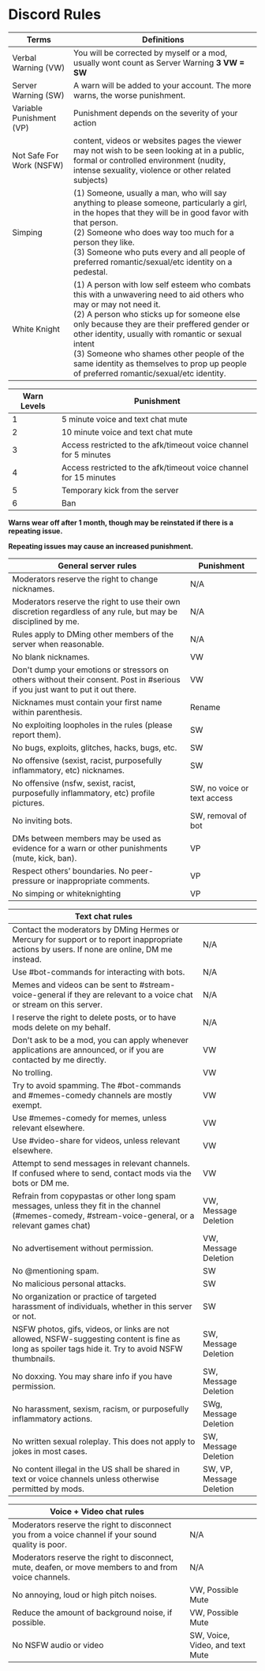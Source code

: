 # Discord Rules


| **Terms**                 | **Definitions**                                                                              |
|---------------------------|----------------------------------------------------------------------------------------------|
| Verbal Warning (VW)       | You will be corrected by myself or a mod, usually wont count as Server Warning **3 VW = SW** |
| Server Warning (SW)       | A warn will be added to your account. The more warns, the worse punishment.                  |
| Variable Punishment (VP)  | Punishment depends on the severity of your action                                            |
| Not Safe For Work (NSFW)  | content, videos or websites pages the viewer may not wish to be seen looking at in a public, formal or controlled environment (nudity, intense sexuality, violence or other related subjects) |
| Simping                   | (1) Someone, usually a man, who will say anything to please someone, particularly a girl, in the hopes that they will be in good favor with that person. <br> (2) Someone who does way too much for a person they like. <br> (3) Someone who puts every and all people of preferred romantic/sexual/etc identity on a pedestal. |
| White Knight              | (1) A person with low self esteem who combats this with a unwavering need to aid others who may or may not need it. <br> (2) A person who sticks up for someone else only because they are their preffered gender or other identity, usually with romantic or sexual intent <br> (3) Someone who shames other people of the same identity as themselves to prop up people of preferred romantic/sexual/etc identity.  |


| **Warn Levels** | **Punishment**                                                    |
|-----------------|-------------------------------------------------------------------|
| 1               | 5 minute voice and text chat mute                                 |
| 2               | 10 minute voice and text chat mute                                |
| 3               | Access restricted to the afk/timeout voice channel for 5 minutes  |
| 4               | Access restricted to the afk/timeout voice channel for 15 minutes |
| 5               | Temporary kick from the server                                    |
| 6               | Ban                                                               |

**Warns wear off after 1 month, though may be reinstated if there is a repeating issue.**

**Repeating issues may cause an increased punishment.**



| **General server rules**                                                                       | **Punishment**                          |
|------------------------------------------------------------------------------------------------|-----------------------------------------|
| Moderators reserve the right to change nicknames.                                              | N/A                         |
| Moderators reserve the right to use their own discretion regardless of any rule, but may be disciplined by me.  | N/A                                     |
| Rules apply to DMing other members of the server when reasonable.                              | N/A                         |
| No blank nicknames.                                                                            | VW                          |
| Don't dump your emotions or stressors on others without their consent. Post in #serious if you just want to put it out there. | VW |
| Nicknames must contain your first name within parenthesis.                                     | Rename                      |
| No exploiting loopholes in the rules (please report them).                                     | SW                          |
| No bugs, exploits, glitches, hacks, bugs, etc.                                                 | SW                          |
| No offensive (sexist, racist, purposefully inflammatory, etc) nicknames.                       | SW                          |
| No offensive (nsfw, sexist, racist, purposefully inflammatory, etc) profile pictures.          | SW, no voice or text access |
| No inviting bots.                                                                              | SW, removal of bot          |
| DMs between members may be used as evidence for a warn or other punishments (mute, kick, ban). | VP                          |
| Respect others’ boundaries. No peer-pressure or inappropriate comments.                        | VP                          |
| No simping or whiteknighting                                                                   | VP                          |



| **Text chat rules**                                                                                                                                  |                                                        |
|------------------------------------------------------------------------------------------------------------------------------------------------------|--------------------------------|
| Contact the moderators by DMing Hermes or Mercury for support or to report inappropriate actions by users. If none are online, DM me instead.        | N/A                             |
| Use #bot-commands for interacting with bots.                                                                                                         | N/A                             |
| Memes and videos can  be sent to #stream-voice-general if they are relevant to a voice chat or stream on this server.                                | N/A                             |
| I reserve the right to delete posts, or to have mods delete on my behalf.                                                                            | N/A                              |
| Don't ask to be a mod, you can apply whenever applications are announced, or if you are contacted by me directly.                                    | VW                              |
| No trolling.                                                                                                                                         | VW                              |
| Try to avoid spamming. The #bot-commands and #memes-comedy channels are mostly exempt.                                                               | VW                              |
| Use #memes-comedy for memes, unless relevant elsewhere.                                                                                              | VW                              |
| Use #video-share for videos, unless relevant elsewhere.                                                                                              | VW                              |
| Attempt to send messages in relevant channels. If confused where to send, contact mods via the bots or DM me.                                        | VW                              |
| Refrain from copypastas or other long spam messages, unless they fit in the channel (#memes-comedy, #stream-voice-general, or a relevant games chat) | VW, Message Deletion            |
| No advertisement without permission.                                                                                                                 | VW, Message Deletion            |
| No @mentioning spam.                                                                                                                                 | SW                              |
| No malicious personal attacks.                                                                                                                       | SW                              |
| No organization or practice of  targeted harassment of individuals, whether in this server or not.                                                   | SW                              |
| NSFW photos, gifs, videos, or links are not allowed, NSFW-suggesting content is fine as long as spoiler tags hide it. Try to avoid NSFW thumbnails.  | SW, Message Deletion            |
| No doxxing. You may share info if you have permission.                                                                                               | SW, Message Deletion            |
| No harassment, sexism, racism, or purposefully inflammatory actions.                                                                                 | SWg, Message Deletion            |
| No written sexual roleplay. This does not apply to jokes in most cases.                                                                              | SW, Message Deletion            |
| No content illegal in the US shall be shared in text or voice channels unless otherwise permitted by mods.                                           | SW, VP, Message Deletion |



| **Voice + Video chat rules**                                                                          |                                 |
|-------------------------------------------------------------------------------------------------------|---------------------------------|
| Moderators reserve the right to disconnect you from a voice channel if your sound quality is poor.    | N/A                             |
| Moderators reserve the right to disconnect, mute, deafen, or move members to and from voice channels. | N/A                             |
| No annoying, loud or high pitch noises.                                                               | VW, Possible Mute               |
| Reduce the amount of background noise, if possible.                                                   | VW, Possible Mute               |
| No NSFW audio or video                                                                                | SW, Voice, Video, and text Mute |
